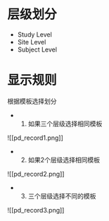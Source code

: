 # 层级划分
- Study Level
- Site Level
- Subject Level

# 显示规则

根据模板选择划分
- 1. 如果三个层级选择相同模板

![[pd_record1.png]] 
- 2. 如果2个层级选择相同模板

![[pd_record2.png]]
- 3. 三个层级选择不同的模板

![[pd_record3.png]]